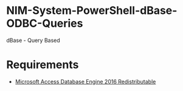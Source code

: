 # NIM-System-PowerShell-dBase-ODBC-Queries
dBase - Query Based

# Requirements
- [Microsoft Access Database Engine 2016 Redistributable](https://www.microsoft.com/en-us/download/details.aspx?id=54920)
